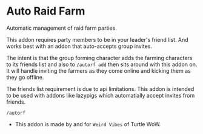 Auto Raid Farm
===

Automatic management of raid farm parties.  

This addon requires party members to be in your leader's friend list. And works best with an addon that auto-accepts group invites.  

The intent is that the group forming character adds the farming characters to its friends list and also to `/autorf add` then sits around with this addon on. It will handle inviting the farmers as they come online and kicking them as they go offline.  

The friends list requirement is due to api limitations. This addon is intended to be used with addons like lazypigs which automatially accept invites from friends.  

```
/autorf
```

* This addon is made by and for `Weird Vibes` of Turtle WoW.  